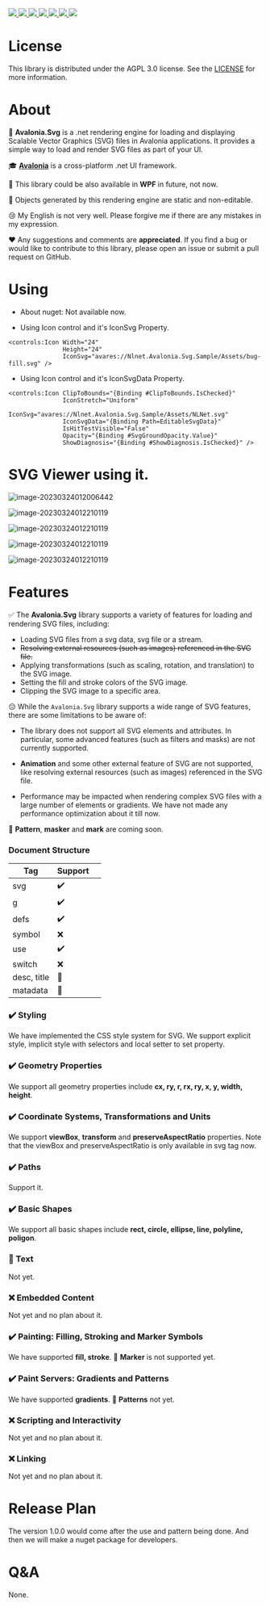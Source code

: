 <div align="left">
  <a href="https://www.w3.org/TR/SVG2/">
    <img src="https://img.shields.io/badge/-SVG2-blue">
  </a>
  <a href="https://github.com/microsoft/dotnet">
    <img src="https://img.shields.io/badge/-.NET-red">
  </a>
  <a href="https://avaloniaui.net/">
    <img src="https://img.shields.io/badge/Avalonia-8245A9">
  </a>
  <a href="https://dotnet.microsoft.com/zh-cn/languages/csharp">
    <img src="https://img.shields.io/badge/-C%23-yellow">
  </a>
  <a href="http://www.gnu.org/licenses/mit.en.html">
    <img src="https://img.shields.io/badge/License-MIT-green">
  </a>
  <a href="https://www.cnblogs.com/liwuqingxin/">
    <img src="https://img.shields.io/badge/Blog-NLNet-orange">
  </a>
  <a href="https://github.com/liwuqingxin">
    <img src="https://img.shields.io/badge/Github-Liwuqingxin-blue?logo=GitHub">
  </a>
</div>


# License

This library is distributed under the AGPL 3.0 license. See the [LICENSE](http://www.gnu.org/licenses/agpl-3.0.en.html) for more information.

# About

:notebook: **Avalonia.Svg** is a .net rendering engine for loading and displaying Scalable Vector Graphics (SVG) files in Avalonia applications. It provides a simple way to load and render SVG files as part of your UI.

:mortar_board: [**Avalonia**](https://avaloniaui.net/) is a cross-platform .net UI framework. 

:date: This library could be also available in **WPF** in future, not now.

:bell: Objects generated by this rendering engine are static and non-editable.

:cry: My English is not very well. Please forgive me if there are any mistakes in my expression.

:heart: Any suggestions and comments are **appreciated**. If you find a bug or would like to contribute to this library, please open an issue or submit a pull request on GitHub. 

# Using

- About nuget: Not available now.

- Using Icon control and it's IconSvg Property.

```Xaml
<controls:Icon Width="24"
               Height="24"
               IconSvg="avares://Nlnet.Avalonia.Svg.Sample/Assets/bug-fill.svg" />
```

- Using Icon control and it's IconSvgData Property.

```Xaml
<controls:Icon ClipToBounds="{Binding #ClipToBounds.IsChecked}"
               IconStretch="Uniform"
               IconSvg="avares://Nlnet.Avalonia.Svg.Sample/Assets/NLNet.svg"
               IconSvgData="{Binding Path=EditableSvgData}"
               IsHitTestVisible="False"
               Opacity="{Binding #SvgGroundOpacity.Value}"
               ShowDiagnosis="{Binding #ShowDiagnosis.IsChecked}" />
```

# SVG Viewer using it.

![image-20230324012006442](doc/imghost/tmp210F.png)

![image-20230324012210119](doc/imghost/tmp4A23.png)

![image-20230324012210119](doc/imghost/tmp1AD9.png)

![image-20230324012210119](doc/imghost/tmpA4E1.png)

![image-20230324012210119](doc/imghost/tmpED0E.png)

# Features

:white_check_mark: The **Avalonia.Svg** library supports a variety of features for loading and rendering SVG files, including:

- Loading SVG files from a svg data, svg file or a stream.
- ~~Resolving external resources (such as images) referenced in the SVG file.~~
- Applying transformations (such as scaling, rotation, and translation) to the SVG image.
- Setting the fill and stroke colors of the SVG image.
- Clipping the SVG image to a specific area.

:pensive: While the `Avalonia.Svg` library supports a wide range of SVG features, there are some limitations to be aware of:

- The library does not support all SVG elements and attributes. In particular, some advanced features (such as filters and masks) are not currently supported.

- **Animation** and some other external feature of SVG are not supported, like resolving external resources (such as images) referenced in the SVG file.
- Performance may be impacted when rendering complex SVG files with a large number of elements or gradients. We have not made any performance optimization about it till now.

:date: **Pattern**, **masker** and **mark** are coming soon.

### Document Structure

| Tag         | Support            |      |
| ----------- | ------------------ | ---- |
| svg         | :heavy_check_mark: |      |
| g           | :heavy_check_mark: |      |
| defs        | :heavy_check_mark: |      |
| symbol      | :x:                |      |
| use         | :heavy_check_mark: |      |
| switch      | :x:                |      |
| desc, title | :date:             |      |
| matadata    | :date:             |      |

### :heavy_check_mark: Styling

We have implemented the CSS style system for SVG. We support explicit style, implicit style with selectors and local setter to set property.

### :heavy_check_mark: Geometry Properties

We support all geometry properties include **cx, ry, r, rx, ry, x, y, width, height**.

### :heavy_check_mark: Coordinate Systems, Transformations and Units

We support **viewBox**, **transform** and **preserveAspectRatio** properties. Note that the viewBox and preserveAspectRatio is only available in svg tag now.

### :heavy_check_mark: Paths

Support it.

### :heavy_check_mark: Basic Shapes

We support all basic shapes include **rect, circle, ellipse, line, polyline, poligon**.

### :date: Text

Not yet.

### :x: Embedded Content

Not yet and no plan about it.

### :heavy_check_mark: Painting: Filling, Stroking and Marker Symbols

We have supported **fill, stroke**. :date: **Marker** is not supported yet.

### :heavy_check_mark: Paint Servers: Gradients and Patterns

We have supported **gradients**. :date: **Patterns** not yet.

### :x: Scripting and Interactivity

Not yet and no plan about it.

### :x: Linking

Not yet and no plan about it.

# Release Plan

The version 1.0.0 would come after the use and pattern being done. And then we will make a nuget package for developers.

# Q&A

None.
